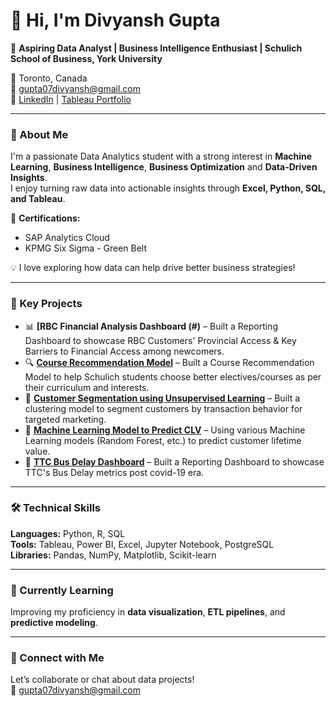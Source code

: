 # 👋 Hi, I'm Divyansh Gupta

🎯 **Aspiring Data Analyst | Business Intelligence Enthusiast | Schulich School of Business, York University**

📍 Toronto, Canada  
📧 gupta07divyansh@gmail.com  
🔗 [LinkedIn](https://www.linkedin.com/in/yourprofile) | [Tableau Portfolio](https://public.tableau.com/app/profile/yourprofile)

---

### 🚀 About Me
I'm a passionate Data Analytics student with a strong interest in **Machine Learning**, **Business Intelligence**, **Business Optimization** and **Data-Driven Insights**.  
I enjoy turning raw data into actionable insights through **Excel, Python, SQL, and Tableau**.

📜 **Certifications:**  
- SAP Analytics Cloud 
- KPMG Six Sigma - Green Belt
  
💡 I love exploring how data can help drive better business strategies!

---

### 🧠 Key Projects
- 📊 **[RBC Financial Analysis Dashboard (#)** – Built a Reporting Dashboard to showcase RBC Customers' Provincial Access & Key Barriers to Financial Access among newcomers.
- 🔍 **[Course Recommendation Model](#)** – Built a Course Recommendation Model to help Schulich students choose better electives/courses as per their curriculum and interests.
- 👥 **[Customer Segmentation using Unsupervised Learning](#)** – Built a clustering model to segment customers by transaction behavior for targeted marketing.  
- 🏦 **[Machine Learning Model to Predict CLV](#)** – Using various Machine Learning models (Random Forest, etc.) to predict customer lifetime value.  
- 🚀 **[TTC Bus Delay Dashboard](#)** – Built a Reporting Dashboard to showcase TTC's Bus Delay metrics post covid-19 era.

---

### 🛠️ Technical Skills
**Languages:** Python, R, SQL  
**Tools:** Tableau, Power BI, Excel, Jupyter Notebook, PostgreSQL  
**Libraries:** Pandas, NumPy, Matplotlib, Scikit-learn

---

### 🌱 Currently Learning
Improving my proficiency in **data visualization**, **ETL pipelines**, and **predictive modeling**.

---

### 💬 Connect with Me
Let’s collaborate or chat about data projects!  
📧 gupta07divyansh@gmail.com 
